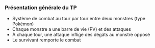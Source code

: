 ### Présentation générale du TP

* Système de combat au tour par tour entre deux monstres (type Pokémon)
* Chaque monstre a une barre de vie (PV) et des attaques
* À chaque tour, une attaque inflige des dégâts au monstre opposé
* Le survivant remporte le combat
